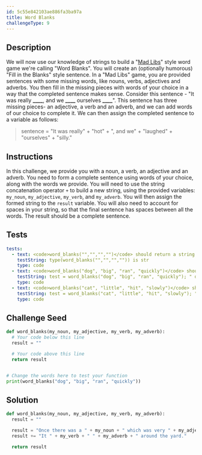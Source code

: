 ```yaml
---
id: 5c55e842103ae886fa3ba97a
title: Word Blanks
challengeType: 9
---
```


## Description
<section id='description'>
We will now use our knowledge of strings to build a "<a href='https://en.wikipedia.org/wiki/Mad_Libs' target='_blank'>Mad Libs</a>" style word game we're calling "Word Blanks". You will create an (optionally humorous) "Fill in the Blanks" style sentence.
In a "Mad Libs" game, you are provided sentences with some missing words, like nouns, verbs, adjectives and adverbs. You then fill in the missing pieces with words of your choice in a way that the completed sentence makes sense.
Consider this sentence - "It was really <strong>____</strong>, and we <strong>____</strong> ourselves <strong>____</strong>". This sentence has three missing pieces- an adjective, a verb and an adverb, and we can add words of our choice to complete it. We can then assign the completed sentence to a variable as follows:
<blockquote>sentence = "It was really" + "hot" + ", and we" + "laughed" + "ourselves" + "silly."</blockquote>
</section>

## Instructions
<section id='instructions'>
In this challenge, we provide you with a noun, a verb, an adjective and an adverb. You need to form a complete sentence using words of your choice, along with the words we provide.
You will need to use the string concatenation operator <code>+</code> to build a new string, using the provided variables: <code>my_noun</code>, <code>my_adjective</code>, <code>my_verb</code>, and <code>my_adverb</code>. You will then assign the formed string to the <code>result</code> variable.
You will also need to account for spaces in your string, so that the final sentence has spaces between all the words. The result should be a complete sentence.
</section>

## Tests
<section id='tests'>

```yml
tests:
  - text: <code>word_blanks("","","","")</code> should return a string.
    testString: type(word_blanks("","","","")) is str
    type: code
  - text: <code>word_blanks("dog", "big", "ran", "quickly")</code> should contain all of the passed in words separated by spaces (and any additional words in your madlib).
    testString: test = word_blanks("dog", "big", "ran", "quickly"); " dog " in test && " big " in test && " ran " in test && " quickly " in test
    type: code
  - text: <code>word_blanks("cat", "little", "hit", "slowly")</code> should contain all of the passed in words separated by spaces (and any additional words in your madlib).
    testString: test = word_blanks("cat", "little", "hit", "slowly"); " cat " in test && " little " in test && " hit " in test && " quickly " in test
    type: code

```

</section>

## Challenge Seed
<section id='challengeSeed'>

<div id='py-seed'>

```python
def word_blanks(my_noun, my_adjective, my_verb, my_adverb):
  # Your code below this line
  result = ""

  # Your code above this line
  return result


# Change the words here to test your function
print(word_blanks("dog", "big", "ran", "quickly"))
```

</div>

</section>

## Solution
<section id='solution'>


```python
def word_blanks(my_noun, my_adjective, my_verb, my_adverb):
  result = ""

  result = "Once there was a " + my_noun + " which was very " + my_adjective + ". "
  result += "It " + my_verb + " " + my_adverb + " around the yard."

  return result
```

</section>
